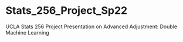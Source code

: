 # Stats_256_Project_Sp22
UCLA Stats 256 Project Presentation on Advanced Adjustment: Double Machine Learning
